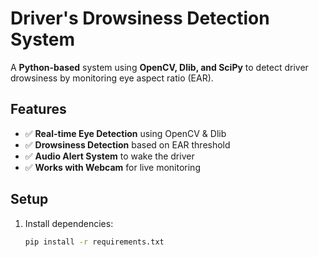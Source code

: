 # Driver's Drowsiness Detection System

A **Python-based** system using **OpenCV, Dlib, and SciPy** to detect driver drowsiness by monitoring eye aspect ratio (EAR).

## Features
- ✅ **Real-time Eye Detection** using OpenCV & Dlib
- ✅ **Drowsiness Detection** based on EAR threshold
- ✅ **Audio Alert System** to wake the driver
- ✅ **Works with Webcam** for live monitoring

## Setup
1. Install dependencies:
   ```bash
   pip install -r requirements.txt
